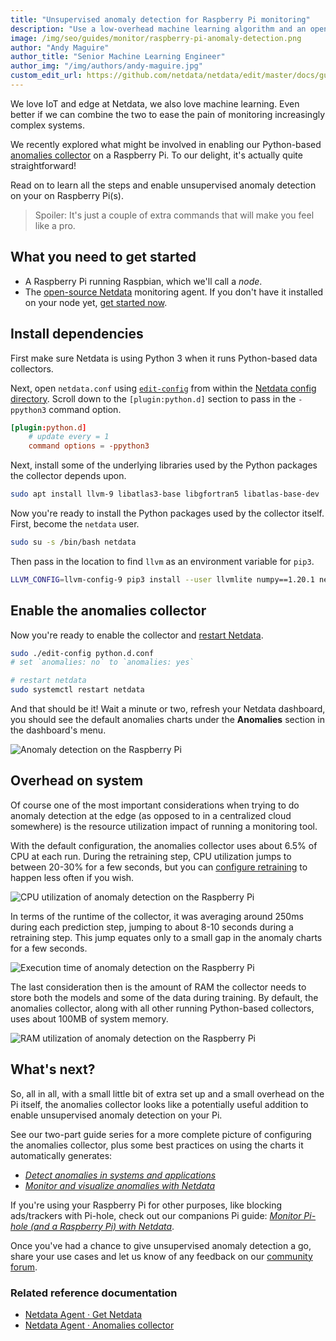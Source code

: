 ```yaml
---
title: "Unsupervised anomaly detection for Raspberry Pi monitoring"
description: "Use a low-overhead machine learning algorithm and an open-source monitoring tool to detect anomalous metrics on a Raspberry Pi."
image: /img/seo/guides/monitor/raspberry-pi-anomaly-detection.png
author: "Andy Maguire"
author_title: "Senior Machine Learning Engineer"
author_img: "/img/authors/andy-maguire.jpg"
custom_edit_url: https://github.com/netdata/netdata/edit/master/docs/guides/monitor/raspberry-pi-anomaly-detection.md
---
```




We love IoT and edge at Netdata, we also love machine learning. Even better if we can combine the two to ease the pain
of monitoring increasingly complex systems.

We recently explored what might be involved in enabling our Python-based [anomalies
collector](/docs/agent/collectors/python.d.plugin/anomalies) on a Raspberry Pi. To our delight, it's actually quite
straightforward! 

Read on to learn all the steps and enable unsupervised anomaly detection on your on Raspberry Pi(s).

> Spoiler: It's just a couple of extra commands that will make you feel like a pro.

## What you need to get started

- A Raspberry Pi running Raspbian, which we'll call a _node_.
- The [open-source Netdata](https://github.com/netdata/netdata) monitoring agent. If you don't have it installed on your
  node yet, [get started now](/docs/get-startedx).

## Install dependencies

First make sure Netdata is using Python 3 when it runs Python-based data collectors. 

Next, open `netdata.conf` using [`edit-config`](/docs/configure/nodes#use-edit-config-to-edit-configuration-files)
from within the [Netdata config directory](/docs/configure/nodes#the-netdata-config-directory). Scroll down to the
`[plugin:python.d]` section to pass in the `-ppython3` command option. 

```conf
[plugin:python.d]
    # update every = 1
    command options = -ppython3
```

Next, install some of the underlying libraries used by the Python packages the collector depends upon.

```bash
sudo apt install llvm-9 libatlas3-base libgfortran5 libatlas-base-dev
```

Now you're ready to install the Python packages used by the collector itself. First, become the `netdata` user.

```bash
sudo su -s /bin/bash netdata
```

Then pass in the location to find `llvm` as an environment variable for `pip3`.

```bash
LLVM_CONFIG=llvm-config-9 pip3 install --user llvmlite numpy==1.20.1 netdata-pandas==0.0.38 numba==0.50.1 scikit-learn==0.23.2 pyod==0.8.3
```

## Enable the anomalies collector

Now you're ready to enable the collector and [restart Netdata](/docs/configure/start-stop-restart).

```bash
sudo ./edit-config python.d.conf
# set `anomalies: no` to `anomalies: yes`

# restart netdata
sudo systemctl restart netdata
```

And that should be it! Wait a minute or two, refresh your Netdata dashboard, you should see the default anomalies
charts under the **Anomalies** section in the dashboard's menu.

![Anomaly detection on the Raspberry
Pi](https://user-images.githubusercontent.com/1153921/110149717-9d749c00-7d9b-11eb-853c-e041a36f0a41.png)

## Overhead on system

Of course one of the most important considerations when trying to do anomaly detection at the edge (as opposed to in a
centralized cloud somewhere) is the resource utilization impact of running a monitoring tool.

With the default configuration, the anomalies collector uses about 6.5% of CPU at each run. During the retraining step,
CPU utilization jumps to between 20-30% for a few seconds, but you can [configure
retraining](/docs/agent/collectors/python.d.plugin/anomalies#configuration) to happen less often if you wish.

![CPU utilization of anomaly detection on the Raspberry
Pi](https://user-images.githubusercontent.com/1153921/110149718-9d749c00-7d9b-11eb-9af8-46e2032cd1d0.png)

In terms of the runtime of the collector, it was averaging around 250ms during each prediction step, jumping to about
8-10 seconds during a retraining step. This jump equates only to a small gap in the anomaly charts for a few seconds.

![Execution time of anomaly detection on the Raspberry
Pi](https://user-images.githubusercontent.com/1153921/110149715-9cdc0580-7d9b-11eb-826d-faf6f620621a.png)

The last consideration then is the amount of RAM the collector needs to store both the models and some of the data
during training. By default, the anomalies collector, along with all other running Python-based collectors, uses about
100MB of system memory.

![RAM utilization of anomaly detection on the Raspberry
Pi](https://user-images.githubusercontent.com/1153921/110149720-9e0d3280-7d9b-11eb-883d-b1d4d9b9b5e1.png)

## What's next?

So, all in all, with a small little bit of extra set up and a small overhead on the Pi itself, the anomalies collector
looks like a potentially useful addition to enable unsupervised anomaly detection on your Pi.

See our two-part guide series for a more complete picture of configuring the anomalies collector, plus some best
practices on using the charts it automatically generates:

- [_Detect anomalies in systems and applications_](/guides/monitor/anomaly-detection)
- [_Monitor and visualize anomalies with Netdata_](/guides/monitor/visualize-monitor-anomalies)

If you're using your Raspberry Pi for other purposes, like blocking ads/trackers with Pi-hole, check out our companions
Pi guide: [_Monitor Pi-hole (and a Raspberry Pi) with Netdata_](/guides/monitor/pi-hole-raspberry-pi).

Once you've had a chance to give unsupervised anomaly detection a go, share your use cases and let us know of any
feedback on our [community forum](https://community.netdata.cloud/t/anomalies-collector-feedback-megathread/767).  

### Related reference documentation

- [Netdata Agent · Get Netdata](/docs/get-startedx)
- [Netdata Agent · Anomalies collector](/docs/agent/collectors/python.d.plugin/anomalies)



